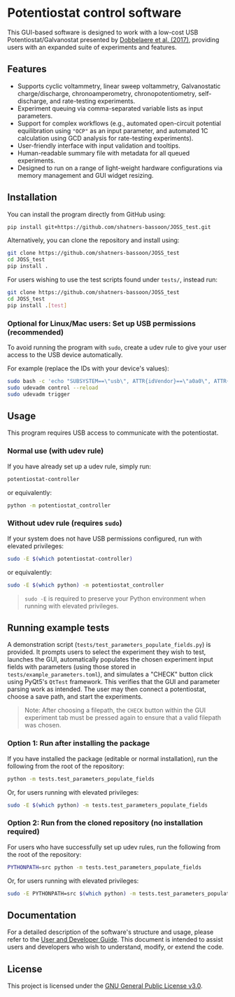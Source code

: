 # Potentiostat control software

This GUI-based software is designed to work with a low-cost USB Potentiostat/Galvanostat presented by [Dobbelaere et al. (2017)](https://doi.org/10.1016/j.ohx.2017.08.001), providing users with an expanded suite of experiments and features.


## Features

- Supports cyclic voltammetry, linear sweep voltammetry, Galvanostatic charge/discharge, chronoamperometry, chronopotentiometry, self-discharge, and rate-testing experiments.
- Experiment queuing via comma-separated variable lists as input parameters.
- Support for complex workflows (e.g., automated open-circuit potential equilibration using `"OCP"` as an input parameter, and automated 1C calculation using GCD analysis for rate-testing experiments).
- User-friendly interface with input validation and tooltips.
- Human-readable summary file with metadata for all queued experiments.
- Designed to run on a range of light-weight hardware configurations via memory management and GUI widget resizing.


## Installation

You can install the program directly from GitHub using:

```bash
pip install git+https://github.com/shatners-bassoon/JOSS_test.git
```

Alternatively, you can clone the repository and install using:
```bash
git clone https://github.com/shatners-bassoon/JOSS_test
cd JOSS_test
pip install .
```

For users wishing to use the test scripts found under `tests/`, instead run:
```bash
git clone https://github.com/shatners-bassoon/JOSS_test
cd JOSS_test
pip install .[test]
```

### Optional for Linux/Mac users: Set up USB permissions (recommended)

To avoid running the program with `sudo`, create a udev rule to give your user access to the USB device automatically.

For example (replace the IDs with your device's values):
```bash
sudo bash -c 'echo "SUBSYSTEM==\"usb\", ATTR{idVendor}==\"a0a0\", ATTR{idProduct}==\"0002\", MODE=\"0666\"" > /etc/udev/rules.d/99-usb-potentiostat.rules'
sudo udevadm control --reload
sudo udevadm trigger
```


## Usage

This program requires USB access to communicate with the potentiostat.

### Normal use (with udev rule)

If you have already set up a udev rule, simply run:
```bash
potentiostat-controller
```
or equivalently:
```bash
python -m potentiostat_controller
```

### Without udev rule (requires `sudo`)

If your system does not have USB permissions configured, run with elevated privileges:
```bash
sudo -E $(which potentiostat-controller)
```
or equivalently:
```bash
sudo -E $(which python) -m potentiostat_controller
```
> `sudo -E` is required to preserve your Python environment when running with elevated privileges.


## Running example tests

A demonstration script (`tests/test_parameters_populate_fields.py`) is provided. It prompts users to select the experiment they wish to test, launches the GUI, automatically populates the chosen experiment input fields with parameters (using those stored in `tests/example_parameters.toml`), and simulates a "CHECK" button click using PyQt5's `QtTest` framework. This verifies that the GUI and parameter parsing work as intended. The user may then connect a potentiostat, choose a save path, and start the experiments.
> Note: After choosing a filepath, the `CHECK` button within the GUI experiment tab must be pressed again to ensure that a valid filepath was chosen.

### Option 1: Run after installing the package

If you have installed the package (editable or normal installation), run the following from the root of the repository:
```bash
python -m tests.test_parameters_populate_fields
```
Or, for users running with elevated privileges:
```bash
sudo -E $(which python) -m tests.test_parameters_populate_fields
```

### Option 2: Run from the cloned repository (no installation required)

For users who have successfully set up udev rules, run the following from the root of the repository:
```bash
PYTHONPATH=src python -m tests.test_parameters_populate_fields
```
Or, for users running with elevated privileges:
```bash
sudo -E PYTHONPATH=src $(which python) -m tests.test_parameters_populate_fields
```


## Documentation

For a detailed description of the software's structure and usage, please refer to the [User and Developer Guide](User_and_Developer_Guide.pdf). This document is intended to assist users and developers who wish to understand, modify, or extend the code.

## License

This project is licensed under the [GNU General Public License v3.0](LICENSE).
